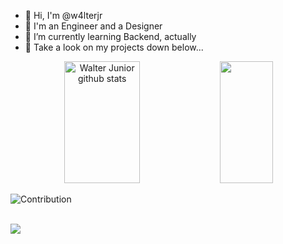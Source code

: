 - 👋 Hi, I'm @w4lterjr 
- 👀 I'm an Engineer and a Designer 
- 🌱 I’m currently learning Backend, actually 
- 💞️ Take a look on my projects down below...


<div align="center">  
  <img width="49%" height="195px" src="https://github-readme-stats.vercel.app/api?username=w4lterjr&show_icons=true&count_private=true&hide_border=true&title_color=00bfbf&icon_color=00bfbf&text_color=c9d1d9&bg_color=0d1117" alt="Walter Junior github stats" /> 
  <img width="41%" height="195px" src="https://github-readme-stats.vercel.app/api/top-langs/?username=w4lterjr&layout=compact&hide_border=true&title_color=00bfbf&text_color=00bfbf&bg_color=0d1117" />
</div>

![Contribution](https://activity-graph.herokuapp.com/graph?username=w4lterjr&theme=gotham&hide_border=true&area=true)




<br>

<div>
<a href="https://www.linkedin.com/in/walter-junior-62a355146/" target="_blank"><img src="https://img.shields.io/badge/-LinkedIn-%230077B5?style=for-the-badge&logo=linkedin&logoColor=white" target="_blank"></a>   
</div>

